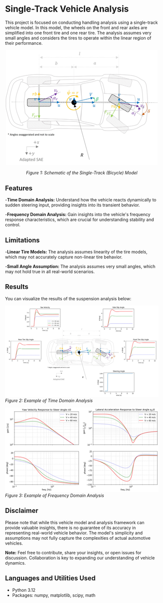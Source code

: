 # Single-Track Vehicle Analysis

This project is focused on conducting handling analysis using a single-track vehicle model. In this model, the wheels on the front and rear axles are simplified into one front tire and one rear tire. The analysis assumes very small angles and considers the tires to operate within the linear region of their performance.

<div style="text-align: center;">
    <img src="https://github.com/MoBehtash/linear_single_track_vehicle/blob/main/images/schematic.jpg " alt="Time Domain Analysis" width = "500"  />
    <p><em>Figure 1: Schematic of the Single-Track (Bicycle) Model</em></p>
</div>

## Features
-**Time Domain Analysis:** Understand how the vehicle reacts dynamically to sudden steering input, providing insights into its transient behavior.

-**Frequency Domain Analysis:** Gain insights into the vehicle's frequency response characteristics, which are crucial for understanding stability and control.

## Limitations
-**Linear Tire Models:** The analysis assumes linearity of the tire models, which may not accurately capture non-linear tire behavior.

-**Small Angle Assumption:** The analysis assumes very small angles, which may not hold true in all real-world scenarios.

## Results
You can visualize the results of the suspension analysis below:

![Time Domain Analysis](https://github.com/MoBehtash/linear_single_track_vehicle/blob/main/images/time_res.jpg )
*Figure 2: Example of Time Domain Analysis*

![Frequency Domain Analysis](https://github.com/MoBehtash/linear_single_track_vehicle/blob/main/images/freq_res.jpg)
*Figure 3: Example of Frequency Domain Analysis*

## Disclaimer
Please note that while this vehicle model and analysis framework can provide valuable insights, there is no guarantee of its accuracy in representing real-world vehicle behavior. The model's simplicity and assumptions may not fully capture the complexities of actual automotive vehicles.

**Note:** Feel free to contribute, share your insights, or open issues for discussion. Collaboration is key to expanding our understanding of vehicle dynamics.


## Languages and Utilities Used
- Python 3.12</b>
- Packages: numpy, matplotlib, scipy, math
